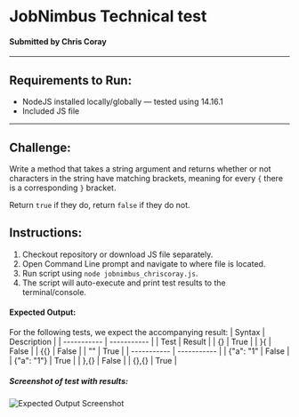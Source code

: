 # JobNimbus Technical test

#### Submitted by Chris Coray

---

## Requirements to Run:

- NodeJS installed locally/globally &mdash; tested using 14.16.1</li>
- Included JS file

---

## Challenge:

Write a method that takes a string argument and returns whether or not characters in the string have matching brackets, meaning for every `{` there is a corresponding `}` bracket.

Return `true` if they do, return `false` if they do not.

## Instructions:

1. Checkout repository or download JS file separately.
2. Open Command Line prompt and navigate to where file is located.
3. Run script using `node jobnimbus_chriscoray.js`.
4. The script will auto-execute and print test results to the terminal/console.

#### Expected Output:

For the following tests, we expect the accompanying result:
| Syntax | Description |
| ----------- | ----------- |
| Test | Result |
| {} | True |
| }{ | False |
| {{} | False |
| "" | True |
| ----------- | ----------- |
| {"a": "1" | False |
| {"a": "1"} | True |
| },{} | False |
| {},{} | True |

##### Screenshot of test with results:

![Expected Output Screenshot](test_image.jpg)
